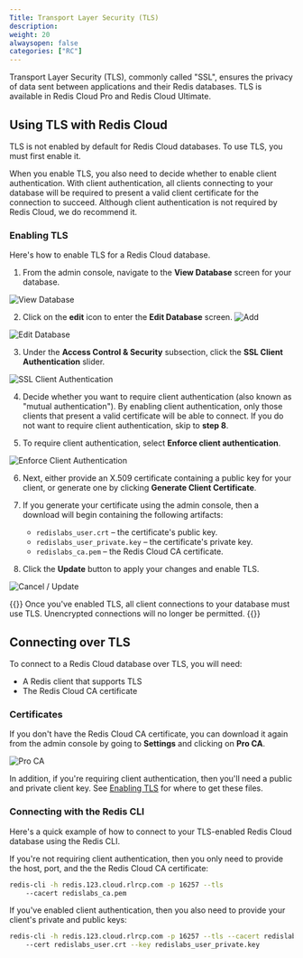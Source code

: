 ```yaml
---
Title: Transport Layer Security (TLS)
description:
weight: 20
alwaysopen: false
categories: ["RC"]
---
```


Transport Layer Security (TLS), commonly called "SSL", ensures the privacy of data sent between applications and their Redis databases. TLS is available in Redis Cloud Pro and Redis Cloud Ultimate.

## Using TLS with Redis Cloud

TLS is not enabled by default for Redis Cloud databases. To use TLS, you must first enable it.

When you enable TLS, you also need to decide whether to enable client authentication. With client authentication,
all clients connecting to your database will be required to present a valid client certificate for the
connection to succeed. Although client authentication is not required by Redis Cloud, we do recommend it.

### Enabling TLS

Here's how to enable TLS for a Redis Cloud database.

1. From the admin console, navigate to the **View Database** screen for your database.

![View Database](/images/rc/view-db.png#no-click "View Database")

2. Click on the **edit** icon to enter the **Edit Database** screen. ![Add](/images/rc/icon_edit.png#no-click "Edit")

![Edit Database](/images/rc/edit-db.png#no-click "Edit Database")

3. Under the **Access Control & Security** subsection, click the **SSL Client Authentication** slider.

![SSL Client Authentication](/images/rc/ssl-client-auth.png "SSL Client Authentication")

4. Decide whether you want to require client authentication (also known as "mutual authentication"). By
enabling client authentication, only those clients that present a valid certificate will be able to connect. If
you do not want to require client authentication, skip to **step 8**.

5. To require client authentication, select **Enforce client authentication**.

![Enforce Client Authentication](/images/rc/enforce-client-auth.png "SSL Client Authentication")

6. Next, either provide an X.509 certificate containing a public key for your client, or generate one by clicking
**Generate Client Certificate**.

7. If you generate your certificate using the admin console, then a download will begin containing the following
artifacts:
   * `redislabs_user.crt` – the certificate's public key.
   * `redislabs_user_private.key` – the certificate's private key.
   * `redislabs_ca.pem` – the Redis Cloud CA certificate.

8. Click the **Update** button to apply your changes and enable TLS.

![Cancel / Update](/images/rc/cancel-update.png "Cancel / Update")


{{<note>}}
Once you've enabled TLS, all client connections to your database must use TLS. Unencrypted connections
will no longer be permitted.
{{</note>}}

## Connecting over TLS

To connect to a Redis Cloud database over TLS, you will need:

* A Redis client that supports TLS
* The Redis Cloud CA certificate

### Certificates

If you don't have the Redis Cloud CA certificate, you can download it again from the admin
console by going to **Settings** and clicking on **Pro CA**.

![Pro CA](/images/rc/pro-ca.png "Pro CA")

In addition, if you're requiring client authentication, then you'll need a public and private client key. See
[Enabling TLS](#enabling-tls) for where to get these files.

### Connecting with the Redis CLI

Here's a quick example of how to connect to your TLS-enabled Redis Cloud database using the Redis CLI.

If you're not requiring client authentication, then you only need to provide the host, port, and the the Redis Cloud CA certificate:

```sh
redis-cli -h redis.123.cloud.rlrcp.com -p 16257 --tls
    --cacert redislabs_ca.pem
```

If you've enabled client authentication, then you also need to provide your client's private and public keys:

```sh
redis-cli -h redis.123.cloud.rlrcp.com -p 16257 --tls --cacert redislabs_ca.pem
    --cert redislabs_user.crt --key redislabs_user_private.key
```
